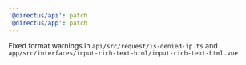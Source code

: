 ```yaml
---
'@directus/api': patch
'@directus/app': patch
---
```


Fixed format warnings in `api/src/request/is-denied-ip.ts` and `app/src/interfaces/input-rich-text-html/input-rich-text-html.vue`

